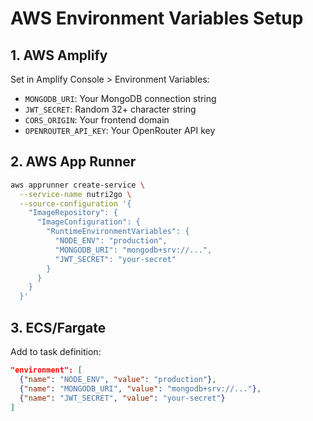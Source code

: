 # AWS Environment Variables Setup

## 1. AWS Amplify
Set in Amplify Console > Environment Variables:
- `MONGODB_URI`: Your MongoDB connection string
- `JWT_SECRET`: Random 32+ character string
- `CORS_ORIGIN`: Your frontend domain
- `OPENROUTER_API_KEY`: Your OpenRouter API key

## 2. AWS App Runner
```bash
aws apprunner create-service \
  --service-name nutri2go \
  --source-configuration '{
    "ImageRepository": {
      "ImageConfiguration": {
        "RuntimeEnvironmentVariables": {
          "NODE_ENV": "production",
          "MONGODB_URI": "mongodb+srv://...",
          "JWT_SECRET": "your-secret"
        }
      }
    }
  }'
```

## 3. ECS/Fargate
Add to task definition:
```json
"environment": [
  {"name": "NODE_ENV", "value": "production"},
  {"name": "MONGODB_URI", "value": "mongodb+srv://..."},
  {"name": "JWT_SECRET", "value": "your-secret"}
]
```